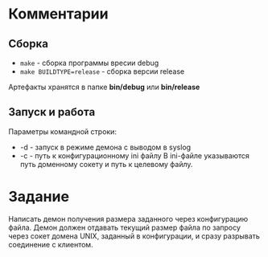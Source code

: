 # Комментарии 
## Сборка
- `make` - сборка программы вресии debug
- `make BUILDTYPE=release` - сборка версии release

Артефакты хранятся в папке __bin/debug__ или __bin/release__   

## Запуск и работа
Параметры командной строки:
- -d - запуск в режиме демона с выводом в syslog
- -c <file> - путь к конфигурационному ini файлу
В ini-файле указываются путь доменному сокету и путь к целевому файлу.


# Задание

Написать демон получения размера заданного через конфигурацию файла. Демон должен отдавать
текущий размер файла по запросу через сокет домена UNIX, заданный в конфигурации, и сразу разрывать
соединение с клиентом.